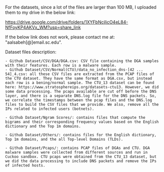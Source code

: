 For the datasets, since a lot of the files are larger than 100 MB, I uploaded them to my drive in the below link:

https://drive.google.com/drive/folders/1XYFbNcjlicO4eL84-NfFoyKP4AKVx_WM?usp=share_link

If the below link does not work, please contact me at: "aalsabeh[@]email.sc.edu".


Dataset files description:

	- Github Dataset/CSV/DGA/DGA.csv: CSV file containing the DGA samples with their features. Each row is a malware sample.
	- Github Dataset/CSV/Normal(CTU)/data_no_infection_dns-[42 ... 54]_4.csv: all these CSV files are extracted from the PCAP files of the CTU dataset. They have the same format as DGA.csv, but instead each row is a bening/normal sample. The CTU_13 dataset can be found here: https://www.stratosphereips.org/datasets-ctu13. However, we did some data processing. The pcaps available are cut off before the DNS layer, and there is a separate DNS.log file for the DNS packets. So, we correlate the timestamps between the pcap files and the DNS.log files to build the CSV files that we provide. We also, remove all the IPs related to infected users (botnets).
	
	- Github Dataset/Ngram Scores/: contains files that compute the bigrams and their corresponding frequency values based on the English dictionary and the Top 1m domains.
 
	- Github Dataset/Others/: contains files for the English dictionary, Top 1m domains, and the all Top-level Domains (TLDs).

	- Github Dataset/Pcaps/: contains PCAP files of DGAs and CTU. DGA malware samples were collected from different sources and run in Cuckoo sandbox. CTU pcaps were obtained from the CTU_13 dataset, but we did the data processing to include DNS packets and remove the IPs of infected hosts.

